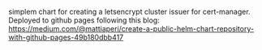 simplem chart for creating a letsencrypt cluster issuer for cert-manager.
Deployed to github pages following this blog: https://medium.com/@mattiaperi/create-a-public-helm-chart-repository-with-github-pages-49b180dbb417
